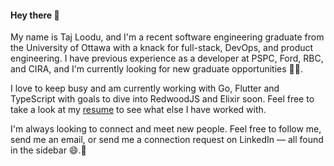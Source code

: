 #### Hey there 👾

My name is Taj Loodu, and I'm a recent software engineering graduate from the University of Ottawa with a knack for full-stack, DevOps, and product engineering. I have previous experience as a developer at PSPC, Ford, RBC, and CIRA, and I'm currently looking for new graduate opportunities 👨‍💻.

I love to keep busy and am currently working with Go, Flutter and TypeScript with goals to dive into RedwoodJS and Elixir soon. Feel free to take a look at my [resume](https://drive.google.com/file/d/12r1cxrC6XW648F_SzVO_vjPLFj5aBuDB/view?usp=sharing) to see what else I have worked with.

I'm always looking to connect and meet new people. Feel free to follow me, send me an email, or send me a connection request on LinkedIn — all found in the sidebar 😄.👾